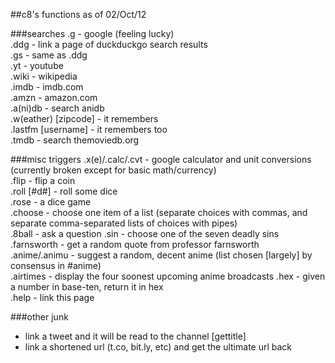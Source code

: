 ##c8's functions as of 02/Oct/12

###searches
.g - google (feeling lucky)  
.ddg - link a page of duckduckgo search results  
.gs - same as .ddg  
.yt - youtube  
.wiki - wikipedia  
.imdb - imdb.com  
.amzn - amazon.com  
.a(ni)db - search anidb  
.w(eather) [zipcode] - it remembers  
.lastfm [username] - it remembers too  
.tmdb - search themoviedb.org  

###misc triggers
.x(e)/.calc/.cvt - google calculator and unit conversions (currently broken except for basic math/currency)  
.flip - flip a coin  
.roll [#d#] - roll some dice  
.rose - a dice game  
.choose - choose one item of a list (separate choices with commas, and separate comma-separated lists of choices with pipes)  
.8ball - ask a question
.sin - choose one of the seven deadly sins  
.farnsworth - get a random quote from professor farnsworth  
.anime/.animu - suggest a random, decent anime (list chosen [largely] by consensus in #anime)  
.airtimes - display the four soonest upcoming anime broadcasts
.hex - given a number in base-ten, return it in hex  
.help - link this page  

###other junk
- link a tweet and it will be read to the channel [gettitle]
- link a shortened url (t.co, bit.ly, etc) and get the ultimate url back